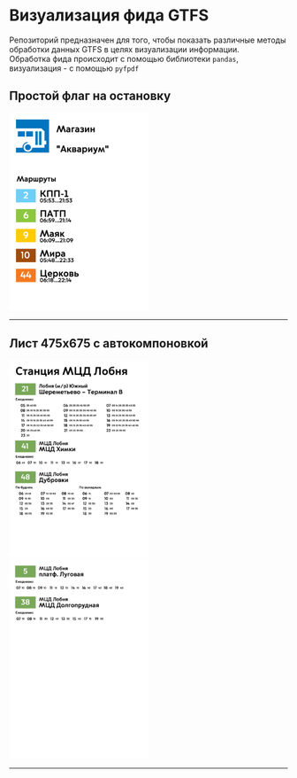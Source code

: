 # Визуализация фида GTFS
Репозиторий предназначен для того, чтобы показать различные методы обработки данных GTFS в целях визуализации информации.  
Обработка фида происходит с помощью библиотеки `pandas`, визуализация - с помощью `pyfpdf`
## Простой флаг на остановку
<img src="1_Extract-01.png" width=50% height=50%>

---

## Лист **475x675** с автокомпоновкой

<img src="stop_1_mrg-01.png" width=50% height=50%>

<img src="stop_1_mrg-02.png" width=50% height=50%>

---